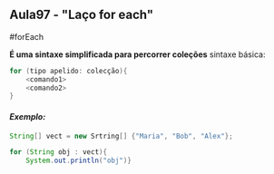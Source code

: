 ## Aula97 - "Laço for each"
#forEach

**É uma sintaxe simplificada para percorrer coleções**
sintaxe básica:
```java
for (tipo apelido: colecção){
	<comando1>
	<comando2>
}
```

#### _Exemplo:_
```java
String[] vect = new Srtring[] {"Maria", "Bob", "Alex"};

for (String obj : vect){
	System.out.println("obj")}
```
